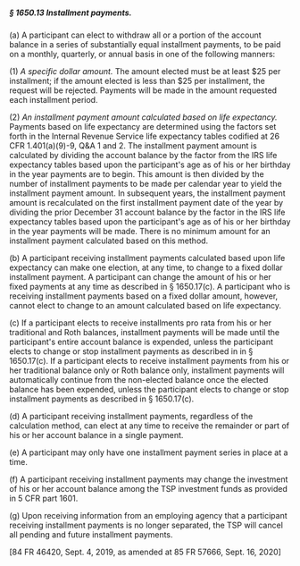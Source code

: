 ##### § 1650.13 Installment payments. #####

(a) A participant can elect to withdraw all or a portion of the account balance in a series of substantially equal installment payments, to be paid on a monthly, quarterly, or annual basis in one of the following manners:

(1) *A specific dollar amount.* The amount elected must be at least $25 per installment; if the amount elected is less than $25 per installment, the request will be rejected. Payments will be made in the amount requested each installment period.

(2) *An installment payment amount calculated based on life expectancy.* Payments based on life expectancy are determined using the factors set forth in the Internal Revenue Service life expectancy tables codified at 26 CFR 1.401(a)(9)-9, Q&A 1 and 2. The installment payment amount is calculated by dividing the account balance by the factor from the IRS life expectancy tables based upon the participant's age as of his or her birthday in the year payments are to begin. This amount is then divided by the number of installment payments to be made per calendar year to yield the installment payment amount. In subsequent years, the installment payment amount is recalculated on the first installment payment date of the year by dividing the prior December 31 account balance by the factor in the IRS life expectancy tables based upon the participant's age as of his or her birthday in the year payments will be made. There is no minimum amount for an installment payment calculated based on this method.

(b) A participant receiving installment payments calculated based upon life expectancy can make one election, at any time, to change to a fixed dollar installment payment. A participant can change the amount of his or her fixed payments at any time as described in § 1650.17(c). A participant who is receiving installment payments based on a fixed dollar amount, however, cannot elect to change to an amount calculated based on life expectancy.

(c) If a participant elects to receive installments pro rata from his or her traditional and Roth balances, installment payments will be made until the participant's entire account balance is expended, unless the participant elects to change or stop installment payments as described in in § 1650.17(c). If a participant elects to receive installment payments from his or her traditional balance only or Roth balance only, installment payments will automatically continue from the non-elected balance once the elected balance has been expended, unless the participant elects to change or stop installment payments as described in § 1650.17(c).

(d) A participant receiving installment payments, regardless of the calculation method, can elect at any time to receive the remainder or part of his or her account balance in a single payment.

(e) A participant may only have one installment payment series in place at a time.

(f) A participant receiving installment payments may change the investment of his or her account balance among the TSP investment funds as provided in 5 CFR part 1601.

(g) Upon receiving information from an employing agency that a participant receiving installment payments is no longer separated, the TSP will cancel all pending and future installment payments.

[84 FR 46420, Sept. 4, 2019, as amended at 85 FR 57666, Sept. 16, 2020]